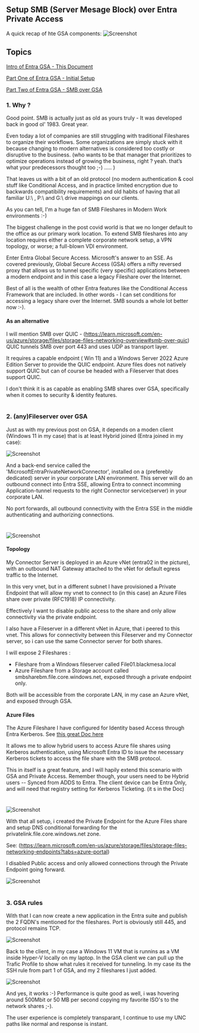 
###

## Setup SMB (Server Mesage Block) over Entra Private Access

A quick recap of hte GSA components: 
![Screenshot](https://github.com/verboompj/EntraGSA/blob/main/Pictures/private-access-diagram-quick-access3.png)



## Topics 

[Intro of Entra GSA - This Document](https://github.com/verboompj/EntraGSA/blob/main/README.md)

[Part One of Entra GSA - Initial Setup](https://github.com/verboompj/EntraGSA/blob/main/EntraGSA_Part1.md)

[Part Two of Entra GSA - SMB over GSA](https://github.com/verboompj/EntraGSA/blob/main/EntraGSA_Part2.md)


### 1. Why ? 


Good point. SMB is actually just as old as yours truly - It was developed back in good ol' 1983. Great year. 

Even today a lot of companies are still struggling with traditional Fileshares to organize their workflows. Some organizations are simply stuck with it because changing to modern alternatives is considered too costly or disruptive to the business. 
(who wants to be that manager that prioritizes to optimize operations instead of growing the business, right ? yeah. that’s what your predecessors thought too ;-) ..... )

That leaves us with a bit of an old protocol (no modern authentication & cool stuff like Conditional Access, and in practice limited encryption due to backwards compatibility requirements) and old habits of having that all familiar U:\ , P:\ and G:\ drive mappings on our clients. 

As you can tell, I'm a huge fan of SMB Fileshares in Modern Work environments :-) 

The biggest challenge in the post covid world is that we no longer default to the office as our primary work location. 
To extend SMB fileshares into any location requires either a complete corporate network setup, a VPN topology, or worse; a full-blown VDI environment.

Enter Entra Global Secure Access. Microsoft's answer to an SSE. As covered previously, Global Secure Access (GSA) offers a nifty reversed proxy that allows us to tunnel specific (very specific) applications between a modern endpoint and in this case a legacy Fileshare over the Internet. 

Best of all is the wealth of other Entra features like the Conditional Access Framework that are included. In other words - I can set conditions for accessing a legacy share over the Internet. SMB sounds a whole lot better now :-).

#### As an alternative 
I will mention SMB over QUIC - (https://learn.microsoft.com/en-us/azure/storage/files/storage-files-networking-overview#smb-over-quic) QUIC tunnels SMB over port 443 and uses UDP as transport layer. 

It requires a capable endpoint ( Win 11) and a Windows Server 2022 Azure Edition Server to provide the QUIC endpoint. 
Azure files does not natively support QUIC but can of course be headed with a Fileserver that does support QUIC. 

I don't think it is as capable as enabling SMB shares over GSA, specifically when it comes to security & identity features. 

#



### 2. (any)Fileserver over GSA


Just as with my previous post on GSA, it depends on a moden client (Windows 11 in my case) that is at least Hybrid joined (Entra joined in my case):

![Screenshot](https://github.com/verboompj/EntraGSA/blob/main/Pictures/validateentrajoined.png)

And a back-end service called the 'MicrosoftEntraPrivateNetworkConnector', installed on a (preferebly dedicated) server in your corporate LAN environment. 
This server will do an outbound connect into Entra SSE, allowing Entra to connect incomming Application-tunnel requests to the right Connector service(server) in your corporate LAN. 

No port forwards, all outbound connectivity with the Entra SSE in the middle authenticating and authorizing connections. 

#


![Screenshot](https://github.com/verboompj/EntraGSA/blob/main/Pictures/AVDBMRG.png)

#### Topology
My Connector Server is deployed in an Azure vNet (entra02 in the picture), with an outbound NAT Gateway attached to the vNet for default egress traffic to the Internet. 

In this very vnet, but in a different subnet I have provisioned a Private Endpoint that will allow my vnet to connect to (in this case) an Azure Files share over private (RFC1918) IP connectivity.

Effectively I want to disable public access to the share and only allow connectivity via the private endpoint. 

I also have a Fileserver in a different vNet in Azure, that i peered to this vnet. This allows for connectivity between this Fileserver and my Connector server, so i can use the same Connector server for both shares. 

I will expose 2 Fileshares :
- Fileshare from a Windows fileserver called File01.blackmesa.local
- Azure Fileshare from a Storage account called smbsharebm.file.core.windows.net, exposed through a private endpoint only.

Both will be accessible from the corporate LAN, in my case an Azure vNet, and exposed through GSA. 


#### Azure Files 


The Azure Fileshare I have configured for Identity based Access through Entra Kerberos. See [this great Doc here](https://learn.microsoft.com/en-us/azure/storage/files/storage-files-identity-auth-hybrid-identities-enable?tabs=azure-portal%2Cregkey)

It allows me to allow hybrid users to access Azure file shares using Kerberos authentication, using Microsoft Entra ID to issue the necessary Kerberos tickets to access the file share with the SMB protocol. 

This in itself is a great feature, and I will hapily extend this scenario with GSA and Private Access. Remember though, your users need to be Hybrid users -- Synced from ADDS to Entra. The client device can be Entra Only, and will need that registry setting for Kerberos Ticketing. (it s in the Doc) 


#



![Screenshot](https://github.com/verboompj/EntraGSA/blob/main/Pictures/setupazurefiles.png)

With that all setup, i created the Private Endpoint for the Azure Files share and setup DNS conditional forwarding for the privatelink.file.core.windows.net zone. 

See: (https://learn.microsoft.com/en-us/azure/storage/files/storage-files-networking-endpoints?tabs=azure-portal)

I disabled Public access and only allowed connections through the Private Endpoint going forward.



![Screenshot](https://github.com/verboompj/EntraGSA/blob/main/Pictures/privlinkdns.png)


#


### 3. GSA rules 

With that I can now create a new application in the Entra suite and publish the 2 FQDN's mentioned for the fileshares.
Port is obviously still 445, and protocol remains TCP. 

![Screenshot](https://github.com/verboompj/EntraGSA/blob/main/Pictures/entranap.png)

Back to the client, in my case a Windows 11 VM that is runnins as a VM inside Hyper-V locally on my laptop. 
In the GSA client we can pull up the Trafic Profile to show what rules it received for tunneling. In my case its the SSH rule from part 1 of GSA, and my 2 fileshares I just added. 

![Screenshot](https://github.com/verboompj/EntraGSA/blob/main/Pictures/gsaprofile.png)

And yes, it works :-) Performance is quite good as well, i was hovering around 500Mbit or 50 MB per second copying my favorite ISO's to the network shares ;-). 

The user experience is completely transparant, I continue to use my UNC paths like normal and response is instant. 









